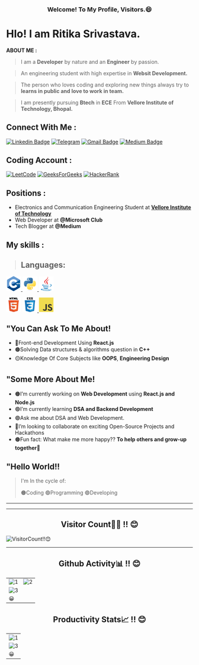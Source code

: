 <h3 align="center"> <p>Welcome! To My Profile, Visitors.😄</p> </h3>

# **Hlo! I am Ritika Srivastava.** 

**ABOUT ME :**

> I am a **Developer** by nature and an **Engineer**  by passion.

> An engineering student with high expertise in **Websit Development.**

> The person who loves coding and exploring new things always try to **learns in public and love to work in team.**

> I am presently pursuing **Btech** in **ECE** From **Vellore Institute of Technology, Bhopal.**


##  Connect With Me :
[![Linkedin Badge](https://img.shields.io/badge/-Ritika.Srivastava-blue?style=flatsquare&logo=Linkedin&logoColor=black&link=https://https://www.linkedin.com/in/ritika-srivastava-43b42920a/)](https://www.linkedin.com/in/ritika-srivastava-47b11b221/)
[![Telegram](https://img.shields.io/badge/-Telegram-blue?style=flat-square&logo=Telegram&logoColor=white)](https://t.me/Rits646)
[![Gmail Badge](https://img.shields.io/badge/-ritikasrivastava646@gmail.com-c14438?style=flatsquare&logo=Gmail&logoColor=black&link=mailto:ritikasrivastava646@gmail.com)](mailto:ritikasrivastava646@gmail.com)
[![Medium Badge](https://img.shields.io/badge/-@ritikasrivastava646-03a57a?style=&flat-square&labelColor=black&logo=Medium&link=https://medium.com/@ritikasrivastava646/)](https://medium.com/@ritikasrivastava646)
<!-- This is my coding profile accounts -->


## Coding Account :
[![LeetCode](https://img.shields.io/badge/-LeetCode-FFA116?style=flat-square&logo=LeetCode&logoColor=black)](https://leetcode.com/RITS321/)
[![GeeksForGeeks](https://img.shields.io/badge/-GeeksForGeeks-05CC47?style=flat-square&logo=GeeksForGeeks&logoColor=black)](https://auth.geeksforgeeks.org/user/ritikasrivastava646)
[![HackerRank](https://img.shields.io/badge/-HackerRank-2EC866?style=flat-square&logo=HackerRank&logoColor=black)](https://www.hackerrank.com/ritikasrivastav8?hr_r=1)
 

## Positions :
- Electronics and Communication Engineering Student at **[Vellore Institute of Technology](http://vitbhopal.ac.in/)**
- Web Developer at **@Microsoft Club**
- Tech Blogger at **@Medium**


## My skills :
> ##  **Languages:** 
<a href="https://www.w3schools.com/cpp/" target="_blank"> <img src="https://raw.githubusercontent.com/devicons/devicon/master/icons/cplusplus/cplusplus-original.svg" alt="cplusplus" width="40" height="40"/> </a> 
<a href="https://www.python.org" target="_blank"> <img src="https://raw.githubusercontent.com/devicons/devicon/master/icons/python/python-original.svg" alt="python" width="40" height="40"/> </a> 
<a href="https://www.java.com" target="_blank"> <img src="https://raw.githubusercontent.com/devicons/devicon/master/icons/java/java-original.svg" alt="java" width="40" height="40"/> </a><br>

<a href="https://www.w3.org/html/" target="_blank"> <img src="https://raw.githubusercontent.com/devicons/devicon/master/icons/html5/html5-original-wordmark.svg" alt="html5" width="40" height="40"/></a> 
<a href="https://www.w3schools.com/css/" target="_blank"> <img src="https://raw.githubusercontent.com/devicons/devicon/master/icons/css3/css3-original-wordmark.svg" alt="css3" width="40" height="40"/> </a><a href="https://developer.mozilla.org/en-US/docs/Web/JavaScript" target="_blank"> <img src="https://raw.githubusercontent.com/devicons/devicon/master/icons/javascript/javascript-original.svg" alt="javascript" width="40" height="40"/> </a> 


## **"You Can Ask To Me About!**
- 🔴Front-end Development Using **React.js**
- 🟤Solving Data structures & algorithms question in **C++**
- 🟡Knowledge Of Core Subjects like **OOPS**, **Engineering Design**

 
## **"Some More About Me!**
- 🟠I’m currently working on **Web Development** using **React.js and Node.js**
- 🟢I’m currently learning **DSA and Backend Development**
- 🟣Ask me about DSA and Web Development.
- 🔴I’m looking to collaborate on exciting Open-Source Projects and Hackathons
- 🟤Fun fact: What make me more happy?? **To help others and grow-up together👻**
 
 
 ## **"Hello World!!**

 > I'm In the cycle of:
 > 
 > 🟠Coding   🟢Programming  🟣Developing 

 ***
 
<hr>

<h2 align="center">Visitor Count👨‍💻 !! 😊</h2>
<p align="center">
  
  ![VisitorCount!!😊](https://profile-counter.glitch.me/{ritikasrv12}/count.svg) 
  
</p>

<hr
    
***
    
<h2 align="center">Github Activity📊 !! 😊 </h2>   
   
<table>
  <tr>
    <td><img src="https://github-readme-stats.vercel.app/api?username=ritikasrv12&theme=radical&show_icons=true"  display=block width=100% height=auto  alt="1" ></td>
    <td><img src="https://github-readme-stats.vercel.app/api/top-langs/?username=ritikasrv12&theme=radical&layout=compact&hide=Jupyter%20Notebook"  display=block width=100% height=auto  alt="2" ></td>
   </tr> 
  <tr><td><img src="https://github-readme-streak-stats.herokuapp.com/?user=ritikasrv12&theme=tokyonight"  display=block width=100% height=auto alt="3" ></td></tr>
   <tr><td>😀</td></tr>
</table>
    
    
 <h2 align="center">Productivity Stats📈 !! 😊</h2>
 
 <table>
  <tr>
    <td><img src="https://github-profile-summary-cards.vercel.app/api/cards/profile-details?username=ritikasrv12&theme=monokai"  display=block width=100% height=auto  alt="1" >   </td>
  </tr> 
   
 <tr>
   <td><img src="https://activity-graph.herokuapp.com/graph?username=ritikasrv12&bg_color=1a1b27&color=be90f2&line=638fda&point=35aea1&area=true"  display=block width=100% height=auto alt="3" ></td>
  </td>
  </tr>
  <tr><td>😀</td></tr>
</table>
